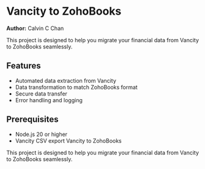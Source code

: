 # Vancity to ZohoBooks

**Author:** Calvin C Chan

This project is designed to help you migrate your financial data from Vancity to ZohoBooks seamlessly.

## Features

- Automated data extraction from Vancity
- Data transformation to match ZohoBooks format
- Secure data transfer
- Error handling and logging

## Prerequisites

- Node.js 20 or higher
- Vancity CSV export
  Vancity to ZohoBooks

This project is designed to help you migrate your financial data from Vancity to ZohoBooks seamlessly.
